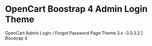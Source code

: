 # OpenCart Boostrap 4 Admin Login Theme
OpenCart Admin Login / Forgot Password Page Theme 3.x -3.0.3.2 | Boostrap 4
